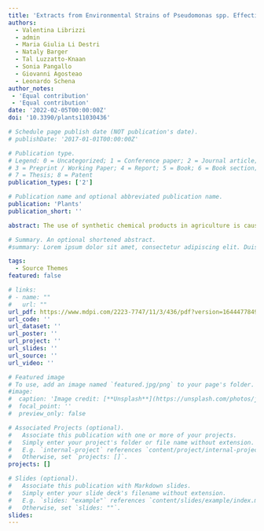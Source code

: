 ```yaml
---
title: 'Extracts from Environmental Strains of Pseudomonas spp. Effectively Control Fungal Plant Diseases'
authors:
  - Valentina Librizzi
  - admin
  - Maria Giulia Li Destri
  - Nataly Barger
  - Tal Luzzatto-Knaan
  - Sonia Pangallo
  - Giovanni Agosteao
  - Leonardo Schena
author_notes:
 - 'Equal contribution'
 - 'Equal contribution'
date: '2022-02-05T00:00:00Z'
doi: '10.3390/plants11030436'

# Schedule page publish date (NOT publication's date).
# publishDate: '2017-01-01T00:00:00Z'

# Publication type.
# Legend: 0 = Uncategorized; 1 = Conference paper; 2 = Journal article;
# 3 = Preprint / Working Paper; 4 = Report; 5 = Book; 6 = Book section;
# 7 = Thesis; 8 = Patent
publication_types: ['2']

# Publication name and optional abbreviated publication name.
publication: 'Plants'
publication_short: ''

abstract: The use of synthetic chemical products in agriculture is causing severe damage to the environment and human health, but agrochemicals are still widely used to protect our crops. To counteract this trend, we have been looking for alternative strategies to control plant diseases without causing harm to the environment or damage to our health. However, these alternatives are still far from completely replacing chemical products. Microorganisms have been widely known as a biological tool to control plant diseases, but their use is still limited due to the high variability in their efficacy, together with issues in product registration. However, the metabolites produced by these microorganisms can represent a novel tool for the environment-friendly management of plant diseases, while reducing the issues mentioned above. In this study, we explore the soil microbial diversity in natural systems to look for microorganisms with the potential to be used in pre- and post-harvest protection against fungal plant pathogens. Using a simple workflow, we isolated 22 bacterial strains that were tested both in vitro and in vivo for their ability to counteract the growth of common plant pathogens. The three best isolates, identified as members of the bacterial genus Pseudomonas, were used to produce a series of alcoholic extracts, which were then tested for their action against plant pathogens in simulated real-world applications. Results show that extracts from these isolates have an exceptional biocontrol activity and can be successfully used to control plant pathogens in operational setups. Thus, this study shows that the environmental microbiome is an important source of microorganisms producing metabolites that might provide an alternative strategy to synthetic chemical products.

# Summary. An optional shortened abstract.
#summary: Lorem ipsum dolor sit amet, consectetur adipiscing elit. Duis posuere tellus ac convallis placerat. Proin tincidunt magna sed ex sollicitudin condimentum.

tags:
  - Source Themes
featured: false

# links:
# - name: ""
#   url: ""
url_pdf: https://www.mdpi.com/2223-7747/11/3/436/pdf?version=1644477849
url_code: ''
url_dataset: ''
url_poster: ''
url_project: ''
url_slides: ''
url_source: ''
url_video: ''

# Featured image
# To use, add an image named `featured.jpg/png` to your page's folder.
#image:
#  caption: 'Image credit: [**Unsplash**](https://unsplash.com/photos/jdD8gXaTZsc)'
#  focal_point: ''
#  preview_only: false

# Associated Projects (optional).
#   Associate this publication with one or more of your projects.
#   Simply enter your project's folder or file name without extension.
#   E.g. `internal-project` references `content/project/internal-project/index.md`.
#   Otherwise, set `projects: []`.
projects: []

# Slides (optional).
#   Associate this publication with Markdown slides.
#   Simply enter your slide deck's filename without extension.
#   E.g. `slides: "example"` references `content/slides/example/index.md`.
#   Otherwise, set `slides: ""`.
slides:
---
```

